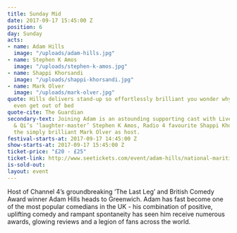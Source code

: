 ```yaml
---
title: Sunday Mid
date: 2017-09-17 15:45:00 Z
position: 6
day: Sunday
acts:
- name: Adam Hills
  image: "/uploads/adam-hills.jpg"
- name: Stephen K Amos
  image: "/uploads/stephen-k-amos.jpg"
- name: Shappi Khorsandi
  image: "/uploads/shappi-khorsandi.jpg"
- name: Mark Olver
  image: "/uploads/mark-olver.jpg"
quote: Hills delivers stand-up so effortlessly brilliant you wonder why some comedians
  even get out of bed
quote-cite: The Guardian
secondary-text: Joining Adam is an astounding supporting cast with Live At The Apollo
  & Qi’s ‘laughter-master’ Stephen K Amos, Radio 4 favourite Shappi Khorsandi and
  the simply brilliant Mark Olver as host.
festival-starts-at: 2017-09-17 14:45:00 Z
show-starts-at: 2017-09-17 15:45:00 Z
ticket-price: "£20 - £25"
ticket-link: http://www.seetickets.com/event/adam-hills/national-maritime-museum/1121013/
is-sold-out: 
layout: event
---
```


Host of Channel 4’s groundbreaking ‘The Last Leg’ and British Comedy Award winner Adam Hills heads to Greenwich. Adam has fast become one of the most popular comedians in the UK - his combination of positive, uplifting comedy and rampant spontaneity has seen him receive numerous awards, glowing reviews and a legion of fans across the world.
